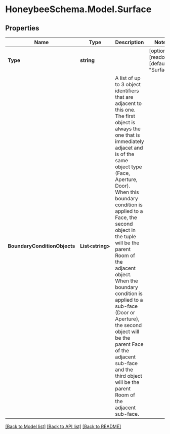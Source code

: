 
# HoneybeeSchema.Model.Surface

## Properties

Name | Type | Description | Notes
------------ | ------------- | ------------- | -------------
**Type** | **string** |  | [optional] [readonly] [default to "Surface"]
**BoundaryConditionObjects** | **List&lt;string&gt;** | A list of up to 3 object identifiers that are adjacent to this one. The first object is always the one that is immediately adjacet and is of the same object type (Face, Aperture, Door). When this boundary condition is applied to a Face, the second object in the tuple will be the parent Room of the adjacent object. When the boundary condition is applied to a sub-face (Door or Aperture), the second object will be the parent Face of the adjacent sub-face and the third object will be the parent Room of the adjacent sub-face. | 

[[Back to Model list]](../README.md#documentation-for-models)
[[Back to API list]](../README.md#documentation-for-api-endpoints)
[[Back to README]](../README.md)

